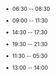 - 06:30 -- 08:30

- 09:00 -- 11:30

- 14:30 -- 17:30

- 19:30 -- 21:30

- 11:30 -- 05:30
- 13:00 -- 14:00
